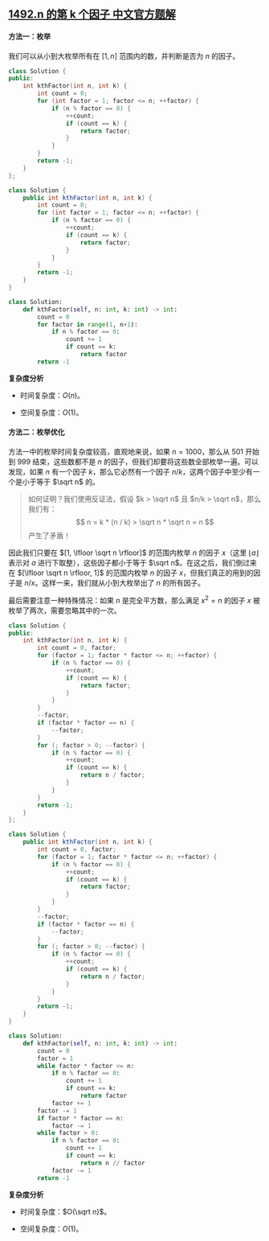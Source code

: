 ## [1492.n 的第 k 个因子 中文官方题解](https://leetcode.cn/problems/the-kth-factor-of-n/solutions/100000/n-de-di-k-ge-yin-zi-by-leetcode-solution)

#### 方法一：枚举

我们可以从小到大枚举所有在 $[1, n]$ 范围内的数，并判断是否为 $n$ 的因子。

```C++ [sol1-C++]
class Solution {
public:
    int kthFactor(int n, int k) {
        int count = 0;
        for (int factor = 1; factor <= n; ++factor) {
            if (n % factor == 0) {
                ++count;
                if (count == k) {
                    return factor;
                }
            }
        }
        return -1;
    }
};
```

```Java [sol1-Java]
class Solution {
    public int kthFactor(int n, int k) {
        int count = 0;
        for (int factor = 1; factor <= n; ++factor) {
            if (n % factor == 0) {
                ++count;
                if (count == k) {
                    return factor;
                }
            }
        }
        return -1;
    }
}
```

```Python [sol1-Python3]
class Solution:
    def kthFactor(self, n: int, k: int) -> int:
        count = 0
        for factor in range(1, n+1):
            if n % factor == 0:
                count += 1
                if count == k:
                    return factor
        return -1
```

**复杂度分析**

- 时间复杂度：$O(n)$。

- 空间复杂度：$O(1)$。

#### 方法二：枚举优化

方法一中的枚举时间复杂度较高，直观地来说，如果 $n=1000$，那么从 $501$ 开始到 $999$ 结束，这些数都不是 $n$ 的因子，但我们却要将这些数全部枚举一遍。可以发现，如果 $n$ 有一个因子 $k$，那么它必然有一个因子 $n/k$，这两个因子中至少有一个是小于等于 $\sqrt n$ 的。

> 如何证明？我们使用反证法，假设 $k > \sqrt n$ 且 $n/k > \sqrt n$，那么我们有：
> $$
> n = k * (n / k) > \sqrt n * \sqrt n = n
> $$
> 产生了矛盾！

因此我们只要在 $[1, \lfloor \sqrt n \rfloor]$ 的范围内枚举 $n$ 的因子 $x$（这里 $\lfloor a \rfloor$ 表示对 $a$ 进行下取整），这些因子都小于等于 $\sqrt n$。在这之后，我们倒过来在 $[\lfloor \sqrt n \rfloor, 1]$ 的范围内枚举 $n$ 的因子 $x$，但我们真正的用到的因子是 $n/x$。这样一来，我们就从小到大枚举出了 $n$ 的所有因子。

最后需要注意一种特殊情况：如果 $n$ 是完全平方数，那么满足 $x^2 = n$ 的因子 $x$ 被枚举了两次，需要忽略其中的一次。

```C++ [sol2-C++]
class Solution {
public:
    int kthFactor(int n, int k) {
        int count = 0, factor;
        for (factor = 1; factor * factor <= n; ++factor) {
            if (n % factor == 0) {
                ++count;
                if (count == k) {
                    return factor;
                }
            }
        }
        --factor;
        if (factor * factor == n) {
            --factor;
        }
        for (; factor > 0; --factor) {
            if (n % factor == 0) {
                ++count;
                if (count == k) {
                    return n / factor;
                }
            }
        }
        return -1;
    }
};
```

```Java [sol2-Java]
class Solution {
    public int kthFactor(int n, int k) {
        int count = 0, factor;
        for (factor = 1; factor * factor <= n; ++factor) {
            if (n % factor == 0) {
                ++count;
                if (count == k) {
                    return factor;
                }
            }
        }
        --factor;
        if (factor * factor == n) {
            --factor;
        }
        for (; factor > 0; --factor) {
            if (n % factor == 0) {
                ++count;
                if (count == k) {
                    return n / factor;
                }
            }
        }
        return -1;
    }
}
```

```Python [sol2-Python3]
class Solution:
    def kthFactor(self, n: int, k: int) -> int:
        count = 0
        factor = 1
        while factor * factor <= n:
            if n % factor == 0:
                count += 1
                if count == k:
                    return factor
            factor += 1
        factor -= 1
        if factor * factor == n:
            factor -= 1
        while factor > 0:
            if n % factor == 0:
                count += 1
                if count == k:
                    return n // factor
            factor -= 1
        return -1
```

**复杂度分析**

- 时间复杂度：$O(\sqrt n)$。

- 空间复杂度：$O(1)$。